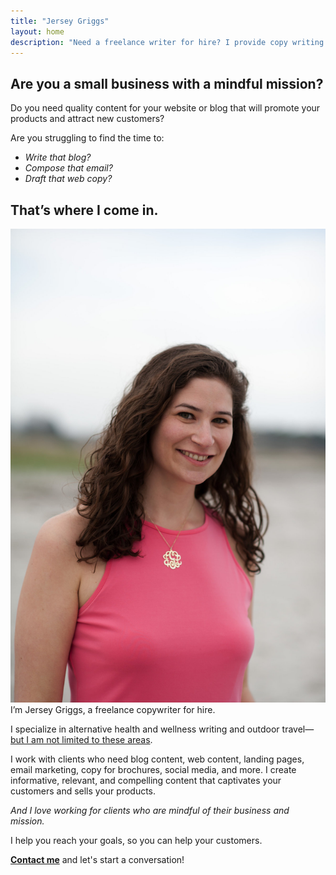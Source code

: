 ```yaml
---
title: "Jersey Griggs"
layout: home
description: "Need a freelance writer for hire? I provide copy writing for mission-focused businesses who need blogs, articles, emails, webpages, and more."
---
```

## Are you a small business with a mindful mission?

Do you need quality content for your website or blog that will promote your products and attract new customers?

Are you struggling to find the time to:

- *Write that blog?*
- *Compose that email?*
- *Draft that web copy?*

## That’s where I come in.


![Jersey Griggs](/images/jersey-small.jpg) I’m Jersey Griggs, a freelance copywriter for hire. 

I specialize in alternative health and wellness writing and outdoor travel—[but I am not limited to these areas](/about/).

I work with clients who need blog content, web content, landing pages, email marketing, copy for brochures, social media, and more. I create informative, relevant, and compelling content that captivates your customers and sells your products.

*And I love working for clients who are mindful of their business and mission.*

I help you reach your goals, so you can help your customers.

**[Contact me](/#contact)** and let's start a conversation!
